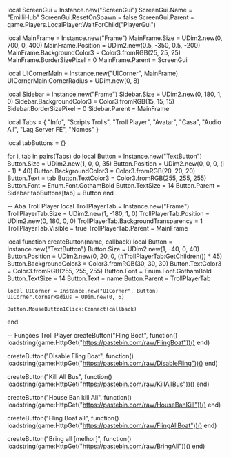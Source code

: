 local ScreenGui = Instance.new("ScreenGui")
ScreenGui.Name = "EmilliHub"
ScreenGui.ResetOnSpawn = false
ScreenGui.Parent = game.Players.LocalPlayer:WaitForChild("PlayerGui")

local MainFrame = Instance.new("Frame")
MainFrame.Size = UDim2.new(0, 700, 0, 400)
MainFrame.Position = UDim2.new(0.5, -350, 0.5, -200)
MainFrame.BackgroundColor3 = Color3.fromRGB(25, 25, 25)
MainFrame.BorderSizePixel = 0
MainFrame.Parent = ScreenGui

local UICornerMain = Instance.new("UICorner", MainFrame)
UICornerMain.CornerRadius = UDim.new(0, 8)

local Sidebar = Instance.new("Frame")
Sidebar.Size = UDim2.new(0, 180, 1, 0)
Sidebar.BackgroundColor3 = Color3.fromRGB(15, 15, 15)
Sidebar.BorderSizePixel = 0
Sidebar.Parent = MainFrame

local Tabs = {
    "Info",
    "Scripts Trolls",
    "Troll Player",
    "Avatar",
    "Casa",
    "Audio All",
    "Lag Server FE",
    "Nomes"
}

local tabButtons = {}

for i, tab in pairs(Tabs) do
    local Button = Instance.new("TextButton")
    Button.Size = UDim2.new(1, 0, 0, 35)
    Button.Position = UDim2.new(0, 0, 0, (i - 1) * 40)
    Button.BackgroundColor3 = Color3.fromRGB(20, 20, 20)
    Button.Text = tab
    Button.TextColor3 = Color3.fromRGB(255, 255, 255)
    Button.Font = Enum.Font.GothamBold
    Button.TextSize = 14
    Button.Parent = Sidebar
    tabButtons[tab] = Button
end

-- Aba Troll Player
local TrollPlayerTab = Instance.new("Frame")
TrollPlayerTab.Size = UDim2.new(1, -180, 1, 0)
TrollPlayerTab.Position = UDim2.new(0, 180, 0, 0)
TrollPlayerTab.BackgroundTransparency = 1
TrollPlayerTab.Visible = true
TrollPlayerTab.Parent = MainFrame

local function createButton(name, callback)
    local Button = Instance.new("TextButton")
    Button.Size = UDim2.new(1, -40, 0, 40)
    Button.Position = UDim2.new(0, 20, 0, (#TrollPlayerTab:GetChildren()) * 45)
    Button.BackgroundColor3 = Color3.fromRGB(30, 30, 30)
    Button.TextColor3 = Color3.fromRGB(255, 255, 255)
    Button.Font = Enum.Font.GothamBold
    Button.TextSize = 14
    Button.Text = name
    Button.Parent = TrollPlayerTab

    local UICorner = Instance.new("UICorner", Button)
    UICorner.CornerRadius = UDim.new(0, 6)

    Button.MouseButton1Click:Connect(callback)
end

-- Funções Troll Player
createButton("Fling Boat", function()
    loadstring(game:HttpGet("https://pastebin.com/raw/FlingBoat"))()
end)

createButton("Disable Fling Boat", function()
    loadstring(game:HttpGet("https://pastebin.com/raw/DisableFling"))()
end)

createButton("Kill All Bus", function()
    loadstring(game:HttpGet("https://pastebin.com/raw/KillAllBus"))()
end)

createButton("House Ban kill All", function()
    loadstring(game:HttpGet("https://pastebin.com/raw/HouseBanKill"))()
end)

createButton("Fling Boat all", function()
    loadstring(game:HttpGet("https://pastebin.com/raw/FlingAllBoat"))()
end)

createButton("Bring all [melhor]", function()
    loadstring(game:HttpGet("https://pastebin.com/raw/BringAll"))()
end)
